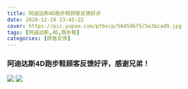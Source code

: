 ```yaml
---
title: 阿迪达斯4D跑步鞋顾客反馈好评
date: 2020-12-18 23:45:22
cover: https://pic.yupoo.com/ptbxcp/5645dbf5/5e3bcad9.jpg
tags: [阿迪达斯,4D,跑步鞋]
categories: [顾客反馈]
---
```


###  阿迪达斯4D跑步鞋顾客反馈好评，感谢兄弟！
![](https://pic.yupoo.com/ptbxcp/0dd50252/7fc3db2d.jpg)
![](https://pic.yupoo.com/ptbxcp/5645dbf5/5e3bcad9.jpg)

